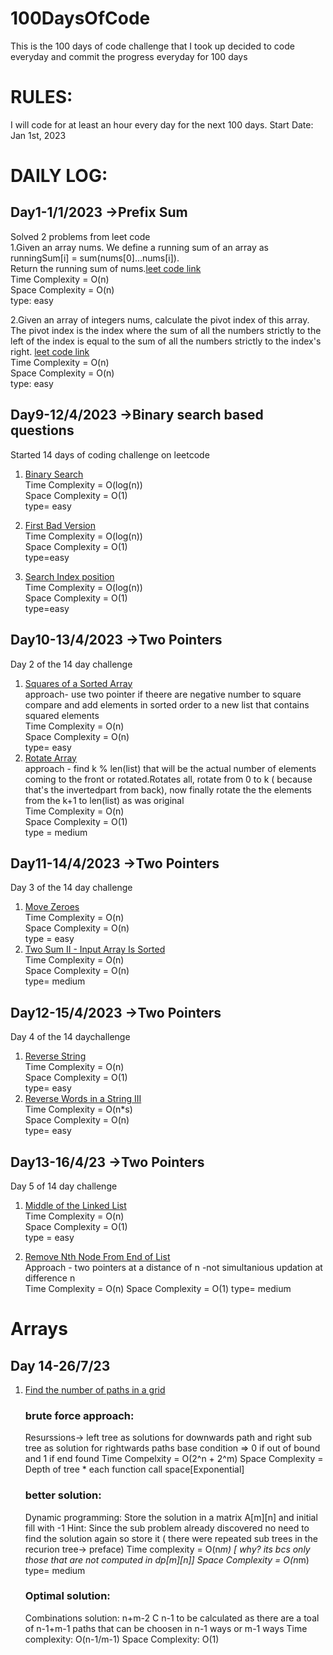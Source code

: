 # 100DaysOfCode
This is the 100 days of code challenge that I took up decided to code everyday  and commit the progress everyday for 100 days 
# RULES:
I will code for at least an hour every day for the next 100 days.
Start Date:  
Jan 1st, 2023
# DAILY LOG:
## Day1-1/1/2023 ->Prefix Sum  
Solved 2 problems from leet code  
1.Given an array nums. We define a running sum of an array as runningSum[i] = sum(nums[0]…nums[i]).  
  Return the running sum of nums.[leet code link](https://leetcode.com/problems/running-sum-of-1d-array/)  
  Time Complexity = O(n)  
  Space Complexity = O(n)  
  type: easy

2.Given an array of integers nums, calculate the pivot index of this array.  
The pivot index is the index where the sum of all the numbers strictly to the left of the index is equal to the sum of all the numbers strictly to the index's right.
[leet code link](https://leetcode.com/problems/find-pivot-index/)   
Time Complexity = O(n)    
Space Complexity = O(n)    
type: easy

## Day9-12/4/2023 ->Binary search based questions
Started 14 days of coding challenge on leetcode
1. [Binary Search](https://leetcode.com/problems/binary-search/description/?envType=study-plan&id=algorithm-i)  
   Time Complexity = O(log(n))  
   Space Complexity = O(1)  
   type= easy
  
2. [First Bad Version](https://leetcode.com/problems/first-bad-version/?envType=study-plan&id=algorithm-i)  
   Time Complexity = O(log(n))  
   Space Complexity = O(1)  
   type=easy
   
3. [Search Index position](https://leetcode.com/problems/search-insert-position/description/?envType=study-plan&id=algorithm-i)  
   Time Complexity = O(log(n))  
   Space Complexity = O(1)  
   type=easy
  
## Day10-13/4/2023 ->Two Pointers
Day 2 of the 14 day challenge
1. [Squares of a Sorted Array](https://leetcode.com/problems/squares-of-a-sorted-array/?envType=study-plan&id)  
    approach- use two pointer if theere are negative number to square compare and add elements in sorted order to a new list that contains squared elements  
    Time Complexity = O(n)  
    Space Complexity = O(n)  
    type= easy  
2. [Rotate Array](https://leetcode.com/problems/rotate-array/)  
    approach - find k % len(list) that will be the actual number of elements coming to the front or rotated.Rotates all, rotate from 0 to k ( because that's the invertedpart from back), now finally rotate the the elements from the k+1 to len(list) as was original  
    Time Complexity = O(n)  
    Space Complexity = O(1)  
    type = medium  

## Day11-14/4/2023 ->Two Pointers
Day 3 of the 14 day challenge
1. [Move Zeroes](https://leetcode.com/problems/move-zeroes/)  
   Time Complexity = O(n)  
   Space Complexity = O(n)  
   type = easy  
2. [Two Sum II - Input Array Is Sorted](https://leetcode.com/problems/two-sum-ii-input-array-is-sorted/)  
   Time Complexity = O(n)  
   Space Complexity = O(n)  
   type= medium  

## Day12-15/4/2023 ->Two Pointers
Day 4 of the 14 daychallenge
1. [Reverse String](https://leetcode.com/problems/reverse-string/)  
   Time Complexity = O(n)  
   Space Complexity = O(1)  
   type= easy  
2. [Reverse Words in a String III](https://leetcode.com/problems/reverse-words-in-a-string-iii/)  
   Time Complexity = O(n*s)  
   Space Complexity = O(n)  
   type= easy

## Day13-16/4/23 ->Two Pointers
Day 5 of 14 day challenge  
1. [Middle of the Linked List](https://leetcode.com/problems/middle-of-the-linked-list)  
Time Complexity = O(n)  
Space Complexity = O(1)  
type = easy  

2. [Remove Nth Node From End of List](https://leetcode.com/problems/remove-nth-node-from-end-of-list)  
Approach - two pointers at a distance of n -not simultanious updation at difference n  
Time Complexity = O(n)
Space Complexity = O(1)
type= medium

# Arrays

## Day 14-26/7/23 
1. [Find the number of paths in a grid](https://leetcode.com/problems/unique-paths/description/)

   ### brute force approach:
   Resurssions-> left tree as solutions for downwards path and right sub tree as solution for rightwards paths
                                       base condition => 0 if out of bound and 1 if end found
   Time Compelxity = O(2^n + 2^m) 
   Space Complexity = Depth of tree * each function call space\[Exponential]
   
   ### better solution:
   Dynamic programming: Store the solution in a matrix A\[m]\[n] and initial fill with -1
   Hint: Since the sub problem already discovered no need to find the solution again so store it ( there were repeated sub trees in the recurion tree-> preface)
   Time complexity = O(n*m) \[ why? its bcs only those that are not computed in dp\[m]\[n]]
   Space Complexity = O(n*m)
   type= medium

   ### Optimal solution:
   Combinations solution: n+m-2 C n-1 to be calculated as there are a toal of n-1+m-1 paths that can be choosen in n-1 ways or m-1 ways
   Time complexity: O(n-1/m-1)
   Space Complexity: O(1) 
